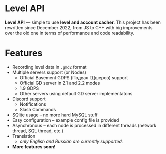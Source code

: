<!---
  LevelAPI - Geometry Dash level cacher with search functionality and more.
  Copyright (C) 2023  Sergei Baigerov

  This program is free software: you can redistribute it and/or modify
  it under the terms of the GNU General Public License as published by
  the Free Software Foundation, either version 3 of the License, or
  (at your option) any later version.

  This program is distributed in the hope that it will be useful,
  but WITHOUT ANY WARRANTY; without even the implied warranty of
  MERCHANTABILITY or FITNESS FOR A PARTICULAR PURPOSE.  See the
  GNU General Public License for more details.

  You should have received a copy of the GNU General Public License
  along with this program.  If not, see <https://www.gnu.org/licenses/>.
-->

# Level API

**Level API** — simple to use **level and account cacher.** This project has been rewritten since December 2022, from JS to C++ with big improvements over the old one in terms of performance and code readability.
<br>

# Features
- Recording level data in `.gmd2` format
- Multiple servers support (or Nodes)
  - Official Basement GDPS (Подвал ГДшеров) support
  - Official GD server in 2.1 and 2.2 modes
  - 1.9 GDPS
  - Other servers using default GD server implementatons
- Discord support
  - Notifications
  - Slash Commands
- SQlite usage – no more hard MySQL stuff
- Easy configuration – example config file is provided
- Asynchronous – each node is processed in different threads (network thread, SQL thread, etc.)
- Translation
  - *only English and Russian are currently supported.*
- **More features soon!**

<!---
# API
**Documentation for Level API available here:** [click!](https://sergeymc9730.github.io/levelapi/#/)
-->

<!---# Demo server

Main server have **over `190k` levels** in total **size of `775` megabytes of storage.**
<br>
Main server is [placed here](https://lapi.vse-serii-naruto.ru/api/v1/stats)!
-->
